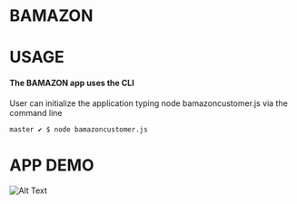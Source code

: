 # BAMAZON


# USAGE
#### The **BAMAZON** app uses the CLI

User can initialize the application typing node bamazoncustomer.js via the command line

```
master ✔ $ node bamazoncustomer.js

```

# APP DEMO 

![Alt Text](https://media.giphy.com/media/26DNfRzQ8aHR6Klzy/giphy.gif)
